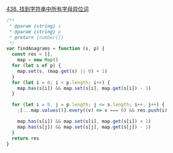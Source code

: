 [438. 找到字符串中所有字母异位词](https://leetcode-cn.com/problems/find-all-anagrams-in-a-string/)

```javascript
/**
 * @param {string} s
 * @param {string} p
 * @return {number[]}
 */
var findAnagrams = function (s, p) {
  const res = [],
    map = new Map()
  for (let s of p) {
    map.set(s, (map.get(s) || 0) + 1)
  }
  for (let i = 0; i < p.length; i++) {
    map.has(s[i]) && map.set(s[i], map.get(s[i]) - 1)
  }

  for (let i = 0, j = p.length; j <= s.length; i++, j++) {
    ;[...map.values()].every((v) => v === 0) && res.push(i)

    map.has(s[i]) && map.set(s[i], map.get(s[i]) + 1)
    map.has(s[j]) && map.set(s[j], map.get(s[j]) - 1)
  }
  return res
}
```
